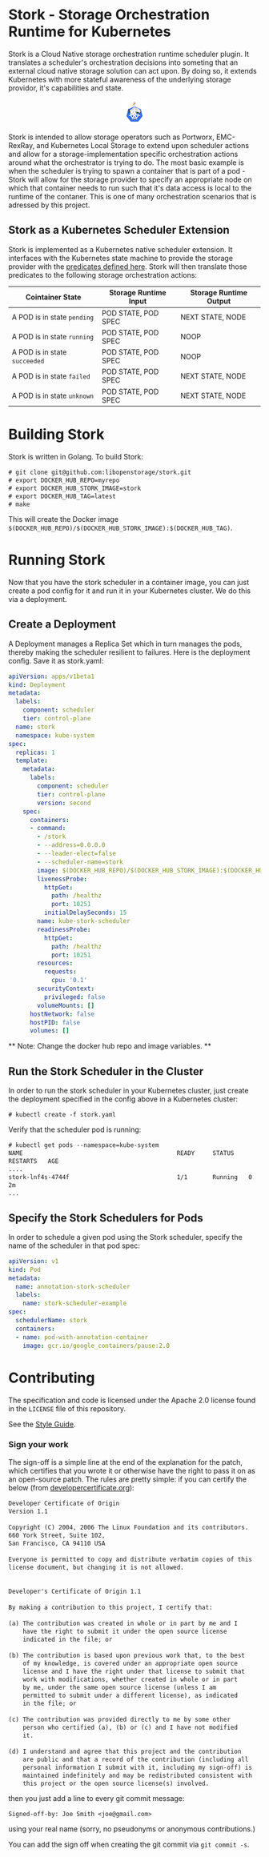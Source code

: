 # Stork - Storage Orchestration Runtime for Kubernetes
Stork is a Cloud Native storage orchestration runtime scheduler plugin.  It translates a scheduler's orchestration decisions into someting that an external cloud native storage solution can act upon.  By doing so, it extends Kubernetes with more stateful awareness of the underlying storage providor, it's capabilities and state.

<div style="text-align:center"><img src="images/stork.png" alt="Drawing" style="width: 50px;"/></div>

Stork is intended to allow storage operators such as Portworx, EMC-RexRay, and Kubernetes Local Storage to extend upon scheduler actions and allow for a storage-implementation specific orchestration actions around what the orchestrator is trying to do.  The most basic example is when the scheduler is trying to spawn a container that is part of a pod - Stork will allow for the storage provider to specify an appropriate node on which that container needs to run such that it's data access is local to the runtime of the contaner.  This is one of many orchestration scenarios that is adressed by this project.

## Stork as a Kubernetes Scheduler Extension
Stork is implemented as a Kubernetes native scheduler extension.  It interfaces with the Kubernetes state machine to provide the storage provider with the [predicates defined here](https://kubernetes.io/docs/concepts/workloads/pods/pod-lifecycle/#pod-phase).  Stork will then translate those predicates to the following storage orchestration actions:

| Cointainer State                                         | Storage Runtime Input      | Storage Runtime Output |
|----------------------------------------------------------|----------------------------|------------------------| 
| A POD is in state `pending`                              | POD STATE, POD SPEC        | NEXT STATE, NODE       |
| A POD is in state `running`                              | POD STATE, POD SPEC        | NOOP                   |
| A POD is in state `succeeded`                            | POD STATE, POD SPEC        | NOOP                   |
| A POD is in state `failed`                               | POD STATE, POD SPEC        | NEXT STATE, NODE       |
| A POD is in state `unknown`                              | POD STATE, POD SPEC        | NEXT STATE, NODE       |

# Building Stork
Stork is written in Golang. To build Stork:

```
# git clone git@github.com:libopenstorage/stork.git
# export DOCKER_HUB_REPO=myrepo
# export DOCKER_HUB_STORK_IMAGE=stork
# export DOCKER_HUB_TAG=latest
# make
```

This will create the Docker image `$(DOCKER_HUB_REPO)/$(DOCKER_HUB_STORK_IMAGE):$(DOCKER_HUB_TAG)`.

# Running Stork
Now that you have the stork scheduler in a container image, you can just create a pod config for it and run it in your Kubernetes cluster.  We do this via a deployment.

## Create a Deployment
A Deployment manages a Replica Set which in turn manages the pods, thereby making the scheduler resilient to failures.  Here is the deployment config.  Save it as stork.yaml:

```yaml
apiVersion: apps/v1beta1
kind: Deployment
metadata:
  labels:
    component: scheduler
    tier: control-plane
  name: stork
  namespace: kube-system
spec:
  replicas: 1
  template:
    metadata:
      labels:
        component: scheduler
        tier: control-plane
        version: second
    spec:
      containers:
      - command:
        - /stork
        - --address=0.0.0.0
        - --leader-elect=false
        - --scheduler-name=stork
        image: $(DOCKER_HUB_REPO)/$(DOCKER_HUB_STORK_IMAGE):$(DOCKER_HUB_TAG)
        livenessProbe:
          httpGet:
            path: /healthz
            port: 10251
          initialDelaySeconds: 15
        name: kube-stork-scheduler
        readinessProbe:
          httpGet:
            path: /healthz
            port: 10251
        resources:
          requests:
            cpu: '0.1'
        securityContext:
          privileged: false
        volumeMounts: []
      hostNetwork: false
      hostPID: false
      volumes: []
```

** Note: Change the docker hub repo and image variables.  **

## Run the Stork Scheduler in the Cluster
In order to run the stork scheduler in your Kubernetes cluster, just create the deployment specified in the config above in a Kubernetes cluster:

```
# kubectl create -f stork.yaml
```

Verify that the scheduler pod is running:

```
# kubectl get pods --namespace=kube-system
NAME                                           READY     STATUS    RESTARTS   AGE
....
stork-lnf4s-4744f                              1/1       Running   0          2m
...
```

## Specify the Stork Schedulers for Pods
In order to schedule a given pod using the Stork scheduler, specify the name of the scheduler in that pod spec:

```yaml
apiVersion: v1
kind: Pod
metadata:
  name: annotation-stork-scheduler
  labels:
    name: stork-scheduler-example
spec:
  schedulerName: stork
  containers:
  - name: pod-with-annotation-container
    image: gcr.io/google_containers/pause:2.0
```

# Contributing
The specification and code is licensed under the Apache 2.0 license found in 
the `LICENSE` file of this repository.  

See the [Style Guide](STYLEGUIDE.md).

### Sign your work

The sign-off is a simple line at the end of the explanation for the
patch, which certifies that you wrote it or otherwise have the right to
pass it on as an open-source patch.  The rules are pretty simple: if you
can certify the below (from
[developercertificate.org](http://developercertificate.org/)):

```
Developer Certificate of Origin
Version 1.1

Copyright (C) 2004, 2006 The Linux Foundation and its contributors.
660 York Street, Suite 102,
San Francisco, CA 94110 USA

Everyone is permitted to copy and distribute verbatim copies of this
license document, but changing it is not allowed.


Developer's Certificate of Origin 1.1

By making a contribution to this project, I certify that:

(a) The contribution was created in whole or in part by me and I
    have the right to submit it under the open source license
    indicated in the file; or

(b) The contribution is based upon previous work that, to the best
    of my knowledge, is covered under an appropriate open source
    license and I have the right under that license to submit that
    work with modifications, whether created in whole or in part
    by me, under the same open source license (unless I am
    permitted to submit under a different license), as indicated
    in the file; or

(c) The contribution was provided directly to me by some other
    person who certified (a), (b) or (c) and I have not modified
    it.

(d) I understand and agree that this project and the contribution
    are public and that a record of the contribution (including all
    personal information I submit with it, including my sign-off) is
    maintained indefinitely and may be redistributed consistent with
    this project or the open source license(s) involved.
```

then you just add a line to every git commit message:

    Signed-off-by: Joe Smith <joe@gmail.com>

using your real name (sorry, no pseudonyms or anonymous contributions.)

You can add the sign off when creating the git commit via `git commit -s`.
